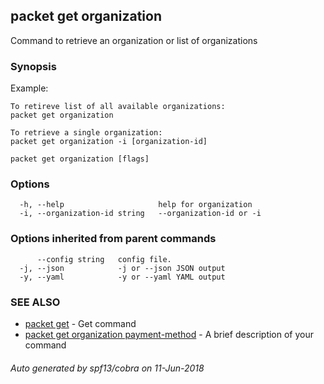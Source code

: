 ## packet get organization

Command to retrieve an organization or list of organizations

### Synopsis

Example:
	
	To retireve list of all available organizations:
	packet get organization

	To retrieve a single organization:
	packet get organization -i [organization-id]
	

```
packet get organization [flags]
```

### Options

```
  -h, --help                     help for organization
  -i, --organization-id string   --organization-id or -i
```

### Options inherited from parent commands

```
      --config string   config file.
  -j, --json            -j or --json JSON output
  -y, --yaml            -y or --yaml YAML output
```

### SEE ALSO

* [packet get](packet_get.md)	 - Get command
* [packet get organization payment-method](packet_get_organization_payment-method.md)	 - A brief description of your command

###### Auto generated by spf13/cobra on 11-Jun-2018
